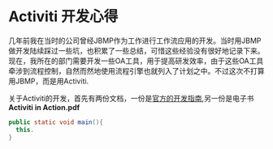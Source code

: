 # Activiti 开发心得

几年前我在当时的公司曾经JBMP作为工作进行工作流应用的开发。当时用JBMP做开发陆续踩过一些坑，也积累了一些总结，可惜这些经验没有很好地记录下来。现在，我所在的部门需要开发一些OA工具，用于提高研发效率，由于这些OA工具牵涉到流程控制，自然而然地使用流程引擎也就列入了计划之中。不过这次不打算用JBMP，而是用Activiti.



关于Activiti的开发，首先有两份文档，一份是[官方的开发指南](http://www.activiti.org/userguide/),另一份是电子书**Activiti in Action.pdf**



``` java
public static void main(){
  this.
}
  
```

